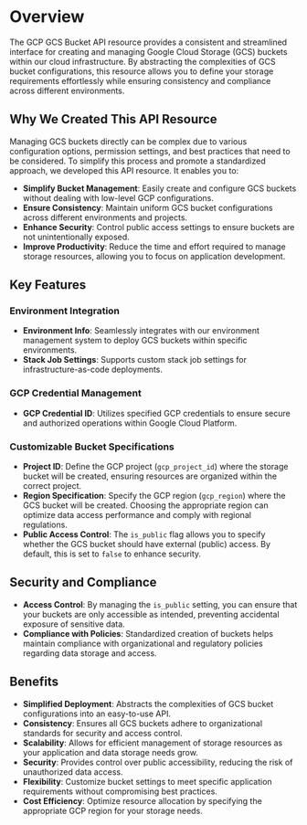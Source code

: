 # Overview

The GCP GCS Bucket API resource provides a consistent and streamlined interface for creating and managing Google Cloud Storage (GCS) buckets within our cloud infrastructure. By abstracting the complexities of GCS bucket configurations, this resource allows you to define your storage requirements effortlessly while ensuring consistency and compliance across different environments.

## Why We Created This API Resource

Managing GCS buckets directly can be complex due to various configuration options, permission settings, and best practices that need to be considered. To simplify this process and promote a standardized approach, we developed this API resource. It enables you to:

- **Simplify Bucket Management**: Easily create and configure GCS buckets without dealing with low-level GCP configurations.
- **Ensure Consistency**: Maintain uniform GCS bucket configurations across different environments and projects.
- **Enhance Security**: Control public access settings to ensure buckets are not unintentionally exposed.
- **Improve Productivity**: Reduce the time and effort required to manage storage resources, allowing you to focus on application development.

## Key Features

### Environment Integration

- **Environment Info**: Seamlessly integrates with our environment management system to deploy GCS buckets within specific environments.
- **Stack Job Settings**: Supports custom stack job settings for infrastructure-as-code deployments.

### GCP Credential Management

- **GCP Credential ID**: Utilizes specified GCP credentials to ensure secure and authorized operations within Google Cloud Platform.

### Customizable Bucket Specifications

- **Project ID**: Define the GCP project (`gcp_project_id`) where the storage bucket will be created, ensuring resources are organized within the correct project.
- **Region Specification**: Specify the GCP region (`gcp_region`) where the GCS bucket will be created. Choosing the appropriate region can optimize data access performance and comply with regional regulations.
- **Public Access Control**: The `is_public` flag allows you to specify whether the GCS bucket should have external (public) access. By default, this is set to `false` to enhance security.

## Security and Compliance

- **Access Control**: By managing the `is_public` setting, you can ensure that your buckets are only accessible as intended, preventing accidental exposure of sensitive data.
- **Compliance with Policies**: Standardized creation of buckets helps maintain compliance with organizational and regulatory policies regarding data storage and access.

## Benefits

- **Simplified Deployment**: Abstracts the complexities of GCS bucket configurations into an easy-to-use API.
- **Consistency**: Ensures all GCS buckets adhere to organizational standards for security and access control.
- **Scalability**: Allows for efficient management of storage resources as your application and data storage needs grow.
- **Security**: Provides control over public accessibility, reducing the risk of unauthorized data access.
- **Flexibility**: Customize bucket settings to meet specific application requirements without compromising best practices.
- **Cost Efficiency**: Optimize resource allocation by specifying the appropriate GCP region for your storage needs.
